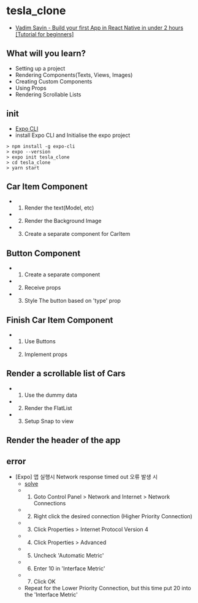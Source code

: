 # tesla_clone

- [Vadim Savin - Build your first App in React Native in under 2 hours [Tutorial for beginners]](https://www.youtube.com/watch?v=iQ_0Fd_N3Mk)

## What will you learn?

- Setting up a project
- Rendering Components(Texts, Views, Images)
- Creating Custom Components
- Using Props
- Rendering Scrollable Lists

## init

- [Expo CLI](https://docs.expo.io/)
- install Expo CLI and Initialise the expo project

```
> npm install -g expo-cli
> expo --version
> expo init tesla_clone
> cd tesla_clone
> yarn start
```

## Car Item Component

- 1. Render the text(Model, etc)
- 2. Render the Background Image
- 3. Create a separate component for CarItem

## Button Component

- 1. Create a separate component
- 2. Receive props
- 3. Style The button based on 'type' prop

## Finish Car Item Component

- 1. Use Buttons
- 2. Implement props

## Render a scrollable list of Cars

- 1. Use the dummy data
- 2. Render the FlatList
- 3. Setup Snap to view

## Render the header of the app

## error

- [Expo] 앱 실행시 Network response timed out 오류 발생 시
  - [solve](https://answers.microsoft.com/en-us/windows/forum/windows_10-networking/adapter-priority-setting-unavailable-in-windows-10/d2b63caa-e77c-4b46-88b5-eeeaee00c306)
  - 1. Goto Control Panel > Network and Internet > Network Connections
  - 2. Right click the desired connection (Higher Priority Connection)
  - 3. Click Properties > Internet Protocol Version 4
  - 4. Click Properties > Advanced
  - 5. Uncheck 'Automatic Metric'
  - 6. Enter 10 in 'Interface Metric'
  - 7. Click OK
  - Repeat for the Lower Priority Connection, but this time put 20 into the 'Interface Metric'
